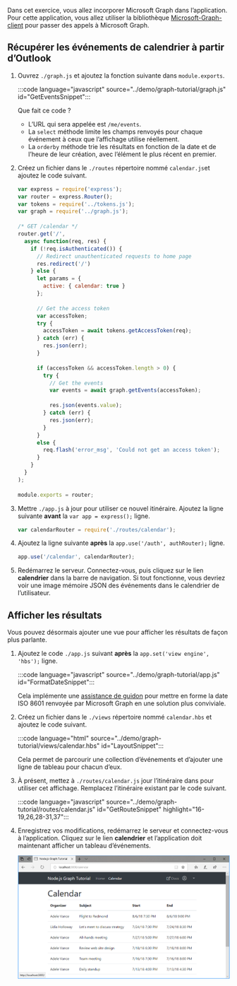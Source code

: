<!-- markdownlint-disable MD002 MD041 -->

Dans cet exercice, vous allez incorporer Microsoft Graph dans l’application. Pour cette application, vous allez utiliser la bibliothèque [Microsoft-Graph-client](https://github.com/microsoftgraph/msgraph-sdk-javascript) pour passer des appels à Microsoft Graph.

## <a name="get-calendar-events-from-outlook"></a>Récupérer les événements de calendrier à partir d’Outlook

1. Ouvrez `./graph.js` et ajoutez la fonction suivante dans `module.exports`.

    :::code language="javascript" source="../demo/graph-tutorial/graph.js" id="GetEventsSnippet":::

    Que fait ce code ?

    - L’URL qui sera appelée est `/me/events`.
    - La `select` méthode limite les champs renvoyés pour chaque événement à ceux que l’affichage utilise réellement.
    - La `orderby` méthode trie les résultats en fonction de la date et de l’heure de leur création, avec l’élément le plus récent en premier.

1. Créez un fichier dans le `./routes` répertoire nommé `calendar.js`et ajoutez le code suivant.

    ```javascript
    var express = require('express');
    var router = express.Router();
    var tokens = require('../tokens.js');
    var graph = require('../graph.js');

    /* GET /calendar */
    router.get('/',
      async function(req, res) {
        if (!req.isAuthenticated()) {
          // Redirect unauthenticated requests to home page
          res.redirect('/')
        } else {
          let params = {
            active: { calendar: true }
          };

          // Get the access token
          var accessToken;
          try {
            accessToken = await tokens.getAccessToken(req);
          } catch (err) {
            res.json(err);
          }

          if (accessToken && accessToken.length > 0) {
            try {
              // Get the events
              var events = await graph.getEvents(accessToken);

              res.json(events.value);
            } catch (err) {
              res.json(err);
            }
          }
          else {
            req.flash('error_msg', 'Could not get an access token');
          }
        }
      }
    );

    module.exports = router;
    ```

1. Mettre `./app.js` à jour pour utiliser ce nouvel itinéraire. Ajoutez la ligne suivante **avant** la `var app = express();` ligne.

    ```javascript
    var calendarRouter = require('./routes/calendar');
    ```

1. Ajoutez la ligne suivante **après** la `app.use('/auth', authRouter);` ligne.

    ```javascript
    app.use('/calendar', calendarRouter);
    ```

1. Redémarrez le serveur. Connectez-vous, puis cliquez sur le lien **calendrier** dans la barre de navigation. Si tout fonctionne, vous devriez voir une image mémoire JSON des événements dans le calendrier de l’utilisateur.

## <a name="display-the-results"></a>Afficher les résultats

Vous pouvez désormais ajouter une vue pour afficher les résultats de façon plus parlante.

1. Ajoutez le code `./app.js` suivant **après** la `app.set('view engine', 'hbs');` ligne.

    :::code language="javascript" source="../demo/graph-tutorial/app.js" id="FormatDateSnippet":::

    Cela implémente une [assistance de guidon](http://handlebarsjs.com/#helpers) pour mettre en forme la date ISO 8601 renvoyée par Microsoft Graph en une solution plus conviviale.

1. Créez un fichier dans le `./views` répertoire nommé `calendar.hbs` et ajoutez le code suivant.

    :::code language="html" source="../demo/graph-tutorial/views/calendar.hbs" id="LayoutSnippet":::

    Cela permet de parcourir une collection d’événements et d’ajouter une ligne de tableau pour chacun d’eux.

1. À présent, mettez à `./routes/calendar.js` jour l’itinéraire dans pour utiliser cet affichage. Remplacez l’itinéraire existant par le code suivant.

    :::code language="javascript" source="../demo/graph-tutorial/routes/calendar.js" id="GetRouteSnippet" highlight="16-19,26,28-31,37":::

1. Enregistrez vos modifications, redémarrez le serveur et connectez-vous à l’application. Cliquez sur le lien **calendrier** et l’application doit maintenant afficher un tableau d’événements.

    ![Capture d’écran du tableau des événements](./images/add-msgraph-01.png)
